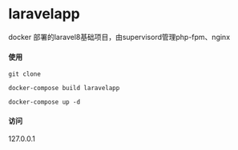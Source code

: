 # laravelapp
docker 部署的laravel8基础项目，由supervisord管理php-fpm、nginx

#### 使用

```
git clone 

docker-compose build laravelapp

docker-compose up -d

```

#### 访问

127.0.0.1
